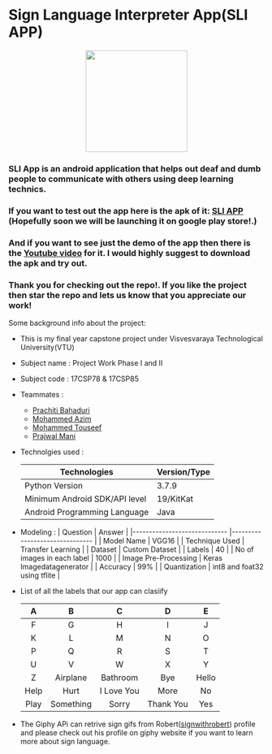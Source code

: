 # Sign Language Interpreter App(SLI APP)
<div align="center">
<img src="https://github.com/prajwalmani/Sign_Language_Interpreter_App/blob/master/src/SLI/app/src/main/res/drawable-v24/sliapplogo.png" width="200" height="200" >
</div>

### SLI App is an android application that helps out deaf and dumb people to communicate with others using deep learning technics.

### If you want to test out the app here is the apk of it: [SLI APP](https://github.com/prajwalmani/Sign_Language_Interpreter_App/blob/master/SLI%20APP.apk) (Hopefully soon we will be launching it on google play store!.)

### And if you want to see just the demo of the app then there is the [Youtube video](https://www.youtube.com/watch?v=nTd5xGtzOcM) for it. I would highly suggest to download the apk and try out.

### Thank you for checking out the repo!. If you like the project then star the repo and lets us know that you appreciate our work!

Some background info about the project:
* This is my final year capstone project under Visvesvaraya Technological University(VTU)
* Subject name : Project Work Phase I and II
* Subject code : 17CSP78 & 17CSP85
* Teammates :
    * [Prachiti Bahaduri](https://github.com/pjbahaduri7)
    * [Mohammed Azim](https://github.com/Azim-js)
    * [Mohammed Touseef](https://github.com/mdtouseef15)
    * [Prajwal Mani](https://linktr.ee/prajwal.mani)
* Technolgies used :

  | Technologies                  	| Version/Type 	|
  |-------------------------------	|--------------	|
  | Python Version                	| 3.7.9        	|
  | Minimum Android SDK/API level 	| 19/KitKat    	|
  | Android Programming Language  	| Java         	|
  
* Modeling :
   | Question                    	| Answer                        	|
   |-----------------------------	|-------------------------------	|
   | Model Name                  	| VGG16                         	|
   | Technique Used              	| Transfer Learning             	|
   | Dataset                     	| Custom Dataset                	|
   | Labels                      	| 40                            	|
   | No of images in each label  	| 1000                          	|
   | Image Pre-Processing        	| Keras Imagedatagenerator      	|
   | Accuracy                    	| 99%                           	|
   | Quantization                	| int8 and foat32 using tflite  	|
   
* List of all the labels that our app can clasiify 

   |   A   	|      B     	|      C     	|     D     	|   E   	|
   |:-----:	|:----------:	|:----------:	|:---------:	|:-----:	|
   |   F   	|      G     	|      H     	|     I     	|   J   	|
   |   K   	|      L     	|      M     	|     N     	|   O   	|
   |   P   	|      Q     	|      R     	|     S     	|   T   	|
   |   U   	|      V     	|      W     	|     X     	|   Y   	|
   |   Z   	|  Airplane  	|  Bathroom  	|    Bye    	| Hello 	|
   | Help  	|    Hurt    	| I Love You 	|    More   	|   No  	|
   | Play  	| Something  	|   Sorry    	| Thank You 	|  Yes  	|

* The Giphy APi can retrive sign gifs from Robert([signwithrobert](https://giphy.com/signwithrobert)) profile and please check out his profile on giphy website if you want to learn more about sign language.


